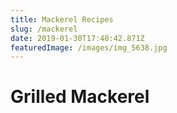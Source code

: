```yaml
---
title: Mackerel Recipes
slug: /mackerel
date: 2019-01-30T17:40:42.871Z
featuredImage: /images/img_5638.jpg
---
```

# Grilled Mackerel
